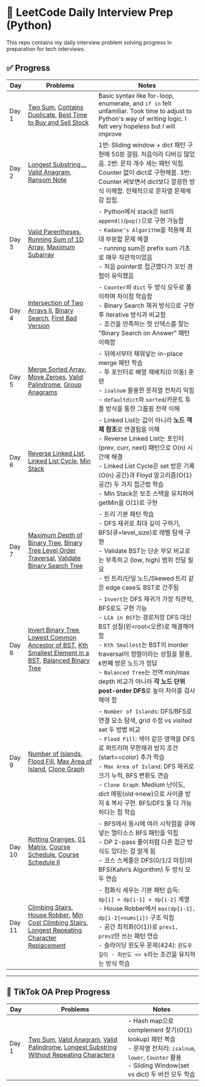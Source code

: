 # 🧠 LeetCode Daily Interview Prep (Python)

This repo contains my daily interview problem solving progress in preparation for tech interviews.

## ✅ Progress

| Day    | Problems                                                                                                                                                                                                                                                                         | Notes                                                                                                                                                                                                                                                                                                                                                                     |
| ------ | -------------------------------------------------------------------------------------------------------------------------------------------------------------------------------------------------------------------------------------------------------------------------------- | ------------------------------------------------------------------------------------------------------------------------------------------------------------------------------------------------------------------------------------------------------------------------------------------------------------------------------------------------------------------------- |
| Day 1  | [Two Sum](./day1/001-two-sum.py), [Contains Duplicate](./day1/217-contains-duplicate.py), [Best Time to Buy and Sell Stock](./day1/121-best-time-to-buy-and-sell-stock.py)                                                                                                       | Basic syntax like for-loop, enumerate, and `if in` felt unfamiliar. Took time to adjust to Python's way of writing logic. I felt very hopeless but I will improve                                                                                                                                                                                                         |
| Day 2  | [Longest Substring...](./day2/003-longest-substring-without-repeating-characters.py), [Valid Anagram](./day2/242-valid-anagram.py), [Ransom Note](./day2/383-ransom-note.py)                                                                                                     | 1번: Sliding window + dict 패턴 구현에 50분 걸림. 처음이라 디버깅 많았음. 2번: 문자 개수 세는 패턴 익힘. Counter 없이 dict로 구현해봄. 3번: Counter 써보면서 dict보다 깔끔한 방식 이해함. 전체적으로 문자열 문제에 감 잡힘.                                                                                                                                               |
| Day 3  | [Valid Parentheses](./day3/020-valid-parentheses.py), [Running Sum of 1D Array](./day3/1480-running-sum-of-1d-array.py), [Maximum Subarray](./day3/053-maximum-subarray.py)                                                                                                      | - Python에서 stack은 list의 `append()`/`pop()`으로 구현 가능함<br>- `Kadane’s Algorithm`을 적용해 최대 부분합 문제 해결<br>- running sum은 prefix sum 기초로 매우 직관적이었음<br>- 처음 pointer로 접근했다가 꼬인 경험이 유익했음                                                                                                                                        |
| Day 4  | [Intersection of Two Arrays II](./day4/350-intersection-of-two-arrays-ii.py), [Binary Search](./day4/704-binary-search.py), [First Bad Version](./day4/278-first-bad-version.py)                                                                                                 | - `Counter`와 `dict` 두 방식 모두로 풀이하며 차이점 학습함<br>- Binary Search 재귀 방식으로 구현 후 iterative 방식과 비교함<br>- 조건을 만족하는 첫 인덱스를 찾는 "Binary Search on Answer" 패턴 이해함                                                                                                                                                                   |
| Day 5  | [Merge Sorted Array](./day5/088-merge-sorted-array.py), [Move Zeroes](./day5/283-move-zeroes.py), [Valid Palindrome](./day5/125-valid-palindrome.py), [Group Anagrams](./day5/049-group-anagrams.py)                                                                             | - 뒤에서부터 채워넣는 in-place merge 패턴 학습<br>- 투 포인터로 배열 재배치(0 이동) 훈련<br>- `isalnum` 활용한 문자열 전처리 익힘<br>- `defaultdict`와 `sorted`/카운트 튜플 방식을 통한 그룹핑 전략 이해                                                                                                                                                                  |
| Day 6  | [Reverse Linked List](./day6/206-reverse-linked-list.py), [Linked List Cycle](./day6/141-linked-list-cycle.py), [Min Stack](./day6/155-min-stack.py)                                                                                                                             | - Linked List는 값이 아니라 **노드 객체 참조**로 연결됨을 이해<br>- Reverse Linked List는 포인터(prev, curr, next) 패턴으로 O(n) 시간에 해결<br>- Linked List Cycle은 set 방문 기록(O(n) 공간)과 Floyd 알고리즘(O(1) 공간) 두 가지 접근법 학습<br>- Min Stack은 보조 스택을 유지하여 getMin을 O(1)로 구현                                                                 |
| Day 7  | [Maximum Depth of Binary Tree](./day7/104-maximum-depth-of-binary-tree.py), [Binary Tree Level Order Traversal](./day7/102-binary-tree-level-order-traversal.py), [Validate Binary Search Tree](./day7/098-validate-binary-search-tree.py)                                       | - 트리 기본 패턴 학습<br>- DFS 재귀로 최대 깊이 구하기, BFS(큐+level_size)로 레벨 탐색 구현<br>- Validate BST는 단순 부모 비교로는 부족하고 (low, high) 범위 전달 필요<br>- 빈 트리/단일 노드/Skewed 트리 같은 edge case도 BST로 간주됨                                                                                                                                   |
| Day 8  | [Invert Binary Tree](./day8/226-invert-binary-tree.py), [Lowest Common Ancestor of BST](./day8/235-lowest-common-ancestor-of-a-bst.py), [Kth Smallest Element in a BST](./day8/230-kth-smallest-element-in-a-bst.py), [Balanced Binary Tree](./day8/110-balanced-binary-tree.py) | - `Invert`는 DFS 재귀가 가장 직관적, BFS로도 구현 가능<br>- `LCA in BST`는 경로저장 DFS 대신 BST 성질(왼<root<오른)로 해결해야 함<br>- `Kth Smallest`는 BST의 inorder traversal이 정렬이라는 성질을 활용, k번째 방문 노드가 정답<br>- `Balanced Tree`는 전역 min/max depth 비교가 아니라 **각 노드 단위 post-order DFS**로 높이 차이를 검사해야 함                        |
| Day 9  | [Number of Islands](./day9/200-number-of-islands.py), [Flood Fill](./day9/733-flood-fill.py), [Max Area of Island](./day9/695-max-area-of-island.py), [Clone Graph](./day9/133-clone-graph.py)                                                                                   | - `Number of Islands`: DFS/BFS로 연결 요소 탐색, grid 수정 vs visited set 두 방법 비교<br>- `Flood Fill`: 색이 같은 영역을 DFS로 퍼뜨리며 무한재귀 방지 조건(start==color) 추가 학습<br>- `Max Area of Island`: DFS 재귀로 크기 누적, BFS 변환도 연습<br>- `Clone Graph`: Medium 난이도, dict 매핑(old→new)으로 사이클 방지 & 복사 구현. BFS/DFS 둘 다 가능하다는 점 학습 |
| Day 10 | [Rotting Oranges](./day10/994-rotting-oranges.py), [01 Matrix](./day10/542-01-matrix.py), [Course Schedule](./day10/207-course-schedule.py), [Course Schedule II](./day10/210-course-schedule-ii.py)                                                                             | - BFS에서 동시에 여러 시작점을 큐에 넣는 멀티소스 BFS 패턴을 익힘<br>- DP 2-pass 풀이처럼 다른 접근 방식도 있다는 걸 알게 됨<br>- 코스 스케줄은 DFS(0/1/2 마킹)와 BFS(Kahn’s Algorithm) 두 방식 모두 연습                                                                                                                                                                 |
| Day 11 | [Climbing Stairs](./day11/070-climbing-stairs.py), [House Robber](./day11/198-house-robber.py), [Min Cost Climbing Stairs](./day11/746-min-cost-climbing-stairs.py), [Longest Repeating Character Replacement](./day11/424-longest-repeating-character-replacement.py)           | - 점화식 세우는 기본 패턴 습득: `dp[i] = dp[i-1] + dp[i-2]` 계열<br>- House Robber에서 `max(dp[i-1], dp[i-2]+nums[i])` 구조 익힘<br>- 공간 최적화(O(1))로 `prev1, prev2`만 쓰는 패턴 연습<br>- 슬라이딩 윈도우 문제(424): `윈도우 길이 - 최빈도 <= k`라는 조건을 유지하는 방식 학습                                                                                       |

---

## 🎯 TikTok OA Prep Progress

| Day   | Problems                                                                                                                                                                                                                                                                       | Notes                                                                                                                                                           |
| ----- | ------------------------------------------------------------------------------------------------------------------------------------------------------------------------------------------------------------------------------------------------------------------------------ | --------------------------------------------------------------------------------------------------------------------------------------------------------------- |
| Day 1 | [Two Sum](./tiktok/day1/001-two-sum.py), [Valid Anagram](./tiktok/day1/242-valid-anagram.py), [Valid Palindrome](./tiktok/day1/125-valid-palindrome.py), [Longest Substring Without Repeating Characters](./tiktok/day1/003-longest-substring-without-repeating-characters.py) | - Hash map으로 complement 찾기(O(1) lookup) 패턴 복습<br>- 문자열 전처리: `isalnum`, `lower`, `Counter` 활용<br>- Sliding Window(set vs dict) 두 버전 모두 학습 |
